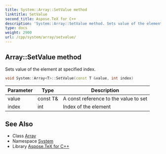 ```yaml
---
title: System::Array::SetValue method
linktitle: SetValue
second_title: Aspose.TeX for C++
description: 'System::Array::SetValue method. Sets value of the element at specified index in C++.'
type: docs
weight: 2900
url: /cpp/system/array/setvalue/
---
```

## Array::SetValue method


Sets value of the element at specified index.

```cpp
void System::Array<T>::SetValue(const T &value, int index)
```


| Parameter | Type | Description |
| --- | --- | --- |
| value | const T\& | A const reference to the value to set |
| index | int | Index of the element |

## See Also

* Class [Array](../)
* Namespace [System](../../)
* Library [Aspose.TeX for C++](../../../)

